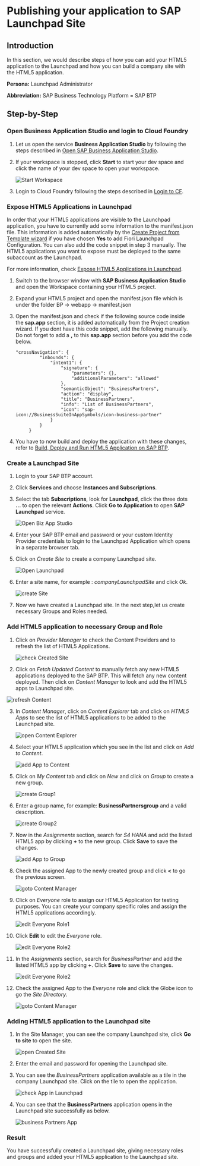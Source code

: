 # Publishing your application to SAP Launchpad Site

## Introduction

In this section, we would describe steps of how you can add your HTML5 application to the Launchpad and how you can build a company site with the HTML5 application.

**Persona:** Launchpad Administrator

**Abbreviation:** SAP Business Technology Platform = SAP BTP

## Step-by-Step

### Open Business Application Studio and login to Cloud Foundry

1. Let us open the service **Business Application Studio** by following the steps described in [Open SAP Business Application Studio](../create-application/develop/README.md#open-sap-business-application-studio).
2. If your workspace is stopped, click **Start** to start your dev space and click the name of your dev space to open your workspace.

   ![Start Workspace](./images/startWorkspace.png)

3. Login to Cloud Foundry following the steps described in [Login to CF](../create-application/develop/README.md#login-to-cloud-foundry-in-sap-business-application-studio).


### Expose HTML5 Applications in Launchpad

In order that your HTML5 applications are visible to the Launchpad application, you have to currently add some information to the manifest.json file. This information is added automatically by the [Create Project from Template wizard](https://github.com/SAP-samples/cloud-extension-html5-sample/tree/mission/mission/create-application/develop#develop-the-application-from-project-template) if you have chosen **Yes** to add Fiori Launchpad Configuration. You can also add the code snippet in step 3 manually. The HTML5 applications you want to expose must be deployed to the same subaccount as the Launchpad. 

For more information, check [Expose HTML5 Applications in Launchpad](https://help.sap.com/viewer/ad4b9f0b14b0458cad9bd27bf435637d/Cloud/en-US/3a0e6d6b791c4c2189f6a0a424188362.html).


1. Switch to the browser window with **SAP Business Application Studio** and open the Workspace containing your HTML5 project.
2. Expand your HTML5 project and open the manifest.json file which is under the folder BP -> webapp -> manifest.json 
3. Open the manifest.json and check if the following source code inside the **sap.app** section, it is added automatically from the Project creation wizard. If you dont have this code snippet, add the following manually. Do not forget to add a **,** to this **sap.app** section before you add the code below.

   ```
   "crossNavigation": {
            "inbounds": {
                "intent1": {
                    "signature": {
                        "parameters": {},
                        "additionalParameters": "allowed"
                    },
                    "semanticObject": "BusinessPartners",
                    "action": "display",
                    "title": "BusinessPartners",
                    "info": "List of BusinessPartners",
                    "icon": "sap-icon://BusinessSuiteInAppSymbols/icon-business-partner"
                }
            }
        }
   ```
4.  You have to now build and deploy the application with these changes, refer to [Build, Deploy and Run HTML5 Application on SAP BTP](../create-application/buildDeploy/README.md).

### Create a Launchpad Site

1. Login to your SAP BTP account. 
2. Click **Services** and choose **Instances and Subscriptions**. 
3. Select the tab **Subscriptions**, look for **Launchpad**, click the three dots **...** to open the relevant **Actions**. Click **Go to Application** to open **SAP Launchpad** service. 

   ![Open Biz App Studio](./images/openLaunchpad.png)
   
4. Enter your SAP BTP email and password or your custom Identity Provider credentials to login to the Launchpad Application which opens in a separate browser tab.

5. Click on *Create Site* to create a company Launchpad site.
   
   ![Open Launchpad](./images/logintoLaunchpad.png)

6. Enter a site name, for example : *companyLaunchpadSite* and click *Ok*.

   ![create Site](./images/createSite.png)
   
7. Now we have created a Launchpad site. In the next step,let us create necessary Groups and Roles needed.

### Add HTML5 application to necessary Group and Role
  
1. Click on *Provider Manager* to check the Content Providers and to refresh the list of HTML5 Applications. 

   ![check Created Site](./images/checkCreatedSite.png)
   
2.  Click on *Fetch Updated Content* to manually fetch any new HTML5 applications deployed to the SAP BTP. This will fetch any new content deployed. Then click on *Content Manager* to look and add the HTML5 apps to Launchpad site.

   ![refresh Content](./images/refreshContent.png)
   
3. In *Content Manager*, click on *Content Explorer* tab and click on *HTML5 Apps* to see the list of HTML5 applications to be added to the Launchpad site.

    ![open Content Explorer](./images/openContentExplorer.png)
    
4. Select your HTML5 application which you see in the list and click on *Add to Content*. 

   ![add App to Content](./images/addApptoContent.png)
   
5. Click on *My Content* tab and click on *New* and click on *Group* to create a new group.

   ![create Group1](./images/createGroup1.png)
   
6. Enter a group name, for example: **BusinessPartnersgroup** and a valid description.

   ![create Group2](./images/createGroup2.png)
   
7. Now in the *Assignments* section, search for *S4 HANA* and add the listed HTML5 app by clicking **+** to the new group. Click **Save** to save the changes.

    ![add App to Group](./images/addApptoGroup.png)

8. Check the assigned App to the newly created group and click **<** to go the previous screen.

   ![goto Content Manager](./images/gotoContentManager.png)
   
9. Click on *Everyone* role to assign our HTML5 Application for testing purposes. You can create your company specific roles and assign the HTML5 applications accordingly.

   ![edit Everyone Role1](./images/editEveryoneRole1.png)
   
10. Click **Edit** to edit the *Everyone* role.

    ![edit Everyone Role2](./images/editEveryoneRole2.png)
   
11. In the *Assignments* section, search for *BusinessPartner* and add the listed HTML5 app by clicking **+**. Click **Save** to save the changes.

    ![edit Everyone Role2](./images/editEveryoneRole3.png)
   
12. Check the assigned App to the *Everyone* role and click the Globe icon to go the *Site Directory*.

    ![goto Content Manager](./images/gotoSiteDirectory.png)
   


### Adding HTML5 application to the Launchpad site

1. In the Site Manager, you can see the company Launchpad site, click **Go to site** to open the site.

   ![open Created Site](./images/openCreatedSite.png)
   
2. Enter the email and password for opening the Launchpad site.
   
3. You can see the *BusinessPartners* application available as a tile in the company Launchpad site. Click on the tile to open the application.

   ![check App in Launchpad](./images/checkAppinLaunchpad.png)
   
4. You can see that the **BusinessPartners** application opens in the Launchpad site successfully as below. 

   ![business Partners App](./images/businessPartnersApp.png)

### Result

You have successfully created a Launchpad site, giving necessary roles and groups and added your HTML5 application to the Launchpad site.
